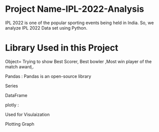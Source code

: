 # Project Name-IPL-2022-Analysis
IPL 2022 is one of the popular sporting events being held in India. So,  we analyze  IPL 2022 Data set  using Python.

# Library Used in this Project
Object= Trying to show Best Scorer, Best bowler ,Most win player of the match award,.

Pandas : Pandas is an open-source library

Series

DataFrame

plotly :

Used for Visulaization

Plotting Graph
